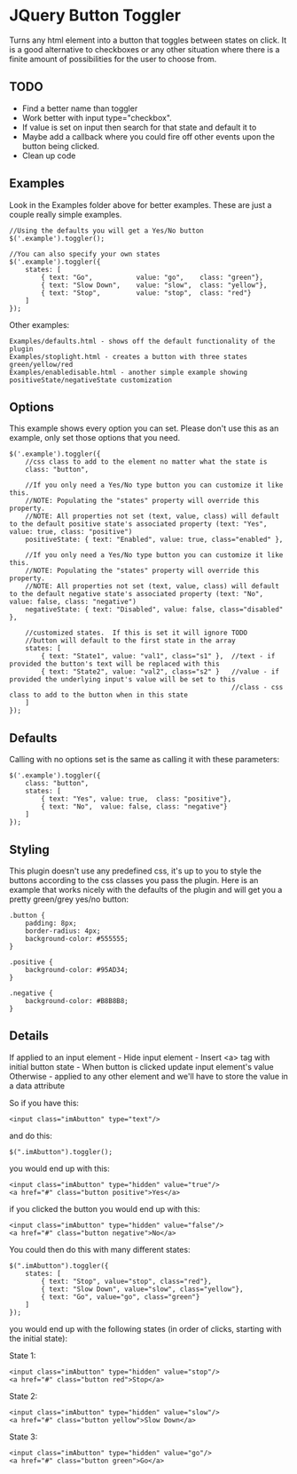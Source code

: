 JQuery Button Toggler
========================

Turns any html element into a button that toggles between states on click.  It is a good alternative to checkboxes or any other situation where there is a finite amount of possibilities for the user to choose from.

TODO
---
* Find a better name than toggler
* Work better with input type="checkbox".
* If value is set on input then search for that state and default it to
* Maybe add a callback where you could fire off other events upon the button being clicked.
* Clean up code

Examples
--- 
Look in the Examples folder above for better examples.  These are just a couple really simple examples.

	//Using the defaults you will get a Yes/No button
	$('.example').toggler();
	
	//You can also specify your own states
	$('.example').toggler({
		states: [
			{ text: "Go", 			value: "go", 	class: "green"},
			{ text: "Slow Down", 	value: "slow", 	class: "yellow"},
			{ text: "Stop", 		value: "stop", 	class: "red"}
		]		
	});

Other examples:

	Examples/defaults.html - shows off the default functionality of the plugin
	Examples/stoplight.html - creates a button with three states green/yellow/red
	Examples/enabledisable.html - another simple example showing positiveState/negativeState customization

Options
---
This example shows every option you can set.  Please don't use this as an example, only set those options that you need.

	$('.example').toggler({
		//css class to add to the element no matter what the state is
		class: "button",	
		
		//If you only need a Yes/No type button you can customize it like this.
		//NOTE: Populating the "states" property will override this property. 
		//NOTE: All properties not set (text, value, class) will default to the default positive state's associated property (text: "Yes", value: true, class: "positive")
		positiveState: { text: "Enabled", value: true, class="enabled" },

		//If you only need a Yes/No type button you can customize it like this.
		//NOTE: Populating the "states" property will override this property. 
		//NOTE: All properties not set (text, value, class) will default to the default negative state's associated property (text: "No", value: false, class: "negative")
		negativeState: { text: "Disabled", value: false, class="disabled" },
			
		//customized states.  If this is set it will ignore TODO
		//button will default to the first state in the array
		states: [
			{ text: "State1", value: "val1", class="s1" }, 	//text - if provided the button's text will be replaced with this
			{ text: "State2", value: "val2", class="s2" }  	//value - if provided the underlying input's value will be set to this
															//class - css class to add to the button when in this state															
		]
	});

Defaults
---
Calling with no options set is the same as calling it with these parameters:

	$('.example').toggler({
		class: "button",
		states: [
			{ text: "Yes", value: true,  class: "positive"},
			{ text: "No",  value: false, class: "negative"}
		]
	});

Styling
---
This plugin doesn't use any predefined css, it's up to you to style the buttons according to the css classes you pass the plugin.  Here is an example that works nicely with the defaults of the plugin and will get you a pretty green/grey yes/no button:

	.button {
		padding: 8px;
		border-radius: 4px;
		background-color: #555555;
	}

	.positive {
		background-color: #95AD34;
	}

	.negative {
		background-color: #B8B8B8;
	}

Details
---
If applied to an input element
	- Hide input element
	- Insert &lt;a&gt; tag with initial button state
	- When button is clicked update input element's value
Otherwise
	- applied to any other element and we'll have to store the value in a data attribute

So if you have this:

	<input class="imAbutton" type="text"/>

and do this:

	$(".imAbutton").toggler();

you would end up with this:

	<input class="imAbutton" type="hidden" value="true"/>
	<a href="#" class="button positive">Yes</a>

if you clicked the button you would end up with this:

	<input class="imAbutton" type="hidden" value="false"/>
	<a href="#" class="button negative">No</a>


You could then do this with many different states:

	$(".imAbutton").toggler({
		states: [
			{ text: "Stop", value="stop", class="red"},
			{ text: "Slow Down", value="slow", class="yellow"},
			{ text: "Go", value="go", class="green"}
		]
	});

you would end up with the following states (in order of clicks, starting with the initial state):

State 1:

	<input class="imAbutton" type="hidden" value="stop"/>
	<a href="#" class="button red">Stop</a>


State 2:

	<input class="imAbutton" type="hidden" value="slow"/>
	<a href="#" class="button yellow">Slow Down</a>


State 3:

	<input class="imAbutton" type="hidden" value="go"/>
	<a href="#" class="button green">Go</a>
